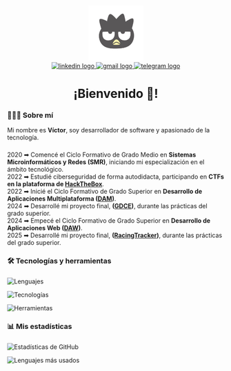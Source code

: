 <div align="center">
  <img height="128" src="https://raw.githubusercontent.com/Qv1ko/Qv1ko/main/pictures/icon.png"  />
</div>

<div align="center">
  <a href="https://www.linkedin.com/in/qv1ko/" target="_blank">
    <img src="https://img.shields.io/static/v1?message=LinkedIn&logo=linkedin&label=&color=0077B5&logoColor=white&labelColor=&style=for-the-badge" height="25" alt="linkedin logo"  />
  </a>
  <a href="mailto:vicgarmur947@gmail.com" target="_blank">
    <img src="https://img.shields.io/static/v1?message=Gmail&logo=gmail&label=&color=D14836&logoColor=white&labelColor=&style=for-the-badge" height="25" alt="gmail logo"  />
  </a>
  <a href="https://t.me/Qv1ko" target="_blank" >
    <img src="https://img.shields.io/static/v1?message=Telegram&logo=telegram&label=&color=2CA5E0&logoColor=white&labelColor=&style=for-the-badge" height="25" alt="telegram logo"  />
  </a>
</div>

###

<h1 align="center">¡Bienvenido 👋!</h1>

###

<h3 align="left">👨🏻‍💻 Sobre mí</h3>
Mi nombre es <b>Víctor</b>, soy desarrollador de software y apasionado de la tecnología.

###

2020 ➡ Comencé el Ciclo Formativo de Grado Medio en **Sistemas Microinformáticos y Redes (SMR)**, iniciando mi especialización en el ámbito tecnológico.
</br>
2022 ➡ Estudié ciberseguridad de forma autodidacta, participando en **CTFs en la plataforma de [HackTheBox](https://app.hackthebox.com/profile/924054)**.
</br>
2022 ➡ Inicié el Ciclo Formativo de Grado Superior en **Desarrollo de Aplicaciones Multiplataforma ([DAM](https://github.com/Qv1ko/DAM))**.
</br>
2024 ➡ Desarrollé mi proyecto final, **([GDCE](https://github.com/Qv1ko/GDCE))**, durante las prácticas del grado superior.
</br>
2024 ➡ Empecé el Ciclo Formativo de Grado Superior en **Desarrollo de Aplicaciones Web ([DAW](https://github.com/Qv1ko/DAW))**.
</br>
2025 ➡ Desarrollé mi proyecto final, **([RacingTracker](https://github.com/Qv1ko/RacingTracker))**, durante las prácticas del grado superior.

###

<h3 align="left">🛠 Tecnologías y herramientas</h3>

###

![Lenguajes](https://skillicons.dev/icons?i=js,php,html,css,mysql,java,ts,md)

![Tecnologías](https://skillicons.dev/icons?i=laravel,react,bootstrap,tailwindcss,nodejs,vite)

![Herramientas](https://skillicons.dev/icons?i=linux,vscode,git,wordpress)

###

<h3 align="left">📊 Mis estadísticas</h3>

###

![Estadísticas de GitHub](https://github-readme-stats.vercel.app/api?username=qv1ko&show_icons=true&locale=es&rank_icon=github&theme=dark#gh-dark-mode-only)

![Lenguajes más usados](https://github-readme-stats.vercel.app/api/top-langs/?username=qv1ko&layout=compact&locale=es&theme=dark)
